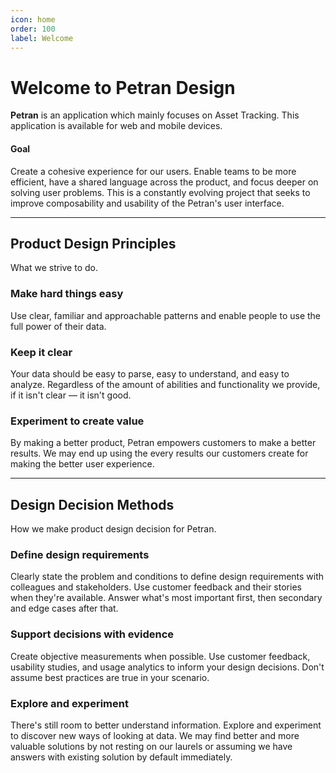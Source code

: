 ```yaml
---
icon: home
order: 100
label: Welcome
---
```


# Welcome to Petran Design

**Petran** is an application which mainly focuses on Asset Tracking. This application is available for web and mobile devices.

#### Goal
Create a cohesive experience for our users. Enable teams to be more efficient, have a shared language across the product, and focus deeper on solving user problems. This is a constantly evolving project that seeks to improve composability and usability of the Petran's user interface.

----------

## Product Design Principles
What we strive to do.

### Make hard things easy
Use clear, familiar and approachable patterns and enable people to use the full power of their data.

### Keep it clear
Your data should be easy to parse, easy to understand, and easy to analyze. Regardless of the amount of abilities and functionality we provide, if it isn't clear — it isn't good.

### Experiment to create value
By making a better product, Petran empowers customers to make a better results. We may end up using the every results our customers create for making the better user experience.

----------

## Design Decision Methods
How we make product design decision for Petran.

### Define design requirements
Clearly state the problem and conditions to define design requirements with colleagues and stakeholders. Use customer feedback and their stories when they're available. Answer what's most important first, then secondary and edge cases after that.

### Support decisions with evidence
Create objective measurements when possible. Use customer feedback, usability studies, and usage analytics to inform your design decisions. Don't assume best practices are true in your scenario.

### Explore and experiment
There's still room to better understand information. Explore and experiment to discover new ways of looking at data. We may find better and more valuable solutions by not resting on our laurels or assuming we have answers with existing solution by default immediately.